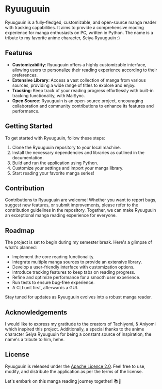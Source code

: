 # Ryuuguuin

Ryuuguuin is a fully-fledged, customizable, and open-source manga reader with tracking capabilities. It aims to provide a comprehensive reading experience for manga enthusiasts on PC, written in Python. The name is a tribute to my favorite anime character, Seiya Ryuuguuin :)

## Features

- **Customizability**: Ryuuguuin offers a highly customizable interface, allowing users to personalize their reading experience according to their preferences.
- **Extensive Library**: Access a vast collection of manga from various sources, providing a wide range of titles to explore and enjoy.
- **Tracking**: Keep track of your reading progress effortlessly with built-in tracking functionality, with MalSync.
- **Open Source**: Ryuuguuin is an open-source project, encouraging collaboration and community contributions to enhance its features and performance.

## Getting Started

To get started with Ryuuguuin, follow these steps:

1. Clone the Ryuuguuin repository to your local machine.
2. Install the necessary dependencies and libraries as outlined in the documentation.
3. Build and run the application using Python.
4. Customize your settings and import your manga library.
5. Start reading your favorite manga series!

## Contribution

Contributions to Ryuuguuin are welcome! Whether you want to report bugs, suggest new features, or submit improvements, please refer to the contribution guidelines in the repository. Together, we can make Ryuuguuin an exceptional manga reading experience for everyone.

## Roadmap

The project is set to begin during my semester break. Here's a glimpse of what's planned:

- Implement the core reading functionality.
- Integrate multiple manga sources to provide an extensive library.
- Develop a user-friendly interface with customization options.
- Introduce tracking features to keep tabs on reading progress.
- Refine and optimize performance for a smooth user experience.
- Run tests to ensure bug-free experience.
- A CLI unit first, afterwards a GUI.

Stay tuned for updates as Ryuuguuin evolves into a robust manga reader.

## Acknowledgements

I would like to express my gratitude to the creators of Tachiyomi, & Aniyomi which inspired this project. Additionally, a special thanks to the anime character Seiya Ryuuguuin for being a constant source of inspiration, the name's a tribute to him, hehe.

## License

Ryuuguuin is released under the [Apache Licence 2.0](https://github.com/FireHead90544/Ryuuguuin/blob/main/LICENSE). Feel free to use, modify, and distribute the application as per the terms of the license.

Let's embark on this manga reading journey together! 📚🎉
